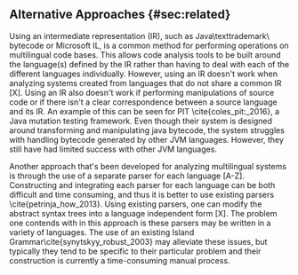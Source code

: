 ## Alternative Approaches {#sec:related}

Using an intermediate representation (IR), such as Java\texttrademark\ bytecode or Microsoft IL, is a common method for performing operations on multilingual code bases. This allows code analysis tools to be built around the language(s) defined by the IR rather than having to deal with each of the different languages individually. However, using an IR doesn't work when analyzing systems created from languages that do not share a common IR [X]. Using an IR also doesn't work if performing manipulations of source code or if there isn't a clear correspondence between a source language and its IR. An example of this can be seen for PIT \cite{coles_pit:_2016}, a Java mutation testing framework. Even though their system is designed around transforming and manipulating java bytecode, the system struggles with handling bytecode generated by other JVM languages. However, they still have had limited success with other JVM languages.

Another approach that's been developed for analyzing multilingual systems is through the use of a separate parser for each language [A-Z]. Constructing and integrating each parser for each language can be both difficult and time consuming, and thus it is better to use existing parsers \cite{petrinja_how_2013}. Using existing parsers, one can modify the abstract syntax trees into a language independent form [X]. The problem one contends with in this approach is these parsers may be written in a variety of languages. The use of an existing Island Grammar\cite{synytskyy_robust_2003} may alleviate these issues, but typically they tend to be specific to their particular problem and their construction is currently a time-consuming manual process.
